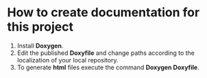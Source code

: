 # How to create documentation for this project

1. Install **Doxygen**.
2. Edit the published **Doxyfile** and change paths according to the localization
of your local repository.
3. To generate **html** files execute the command **Doxygen Doxyfile**.
